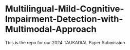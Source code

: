 # Multilingual-Mild-Cognitive-Impairment-Detection-with-Multimodal-Approach
This is the repo for our 2024 TAUKADIAL Paper Submission
